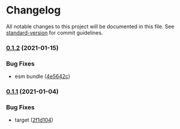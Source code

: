 # Changelog

All notable changes to this project will be documented in this file. See [standard-version](https://github.com/conventional-changelog/standard-version) for commit guidelines.

### [0.1.2](https://github.com/BlackGlory/userstyle/compare/v0.1.1...v0.1.2) (2021-01-15)


### Bug Fixes

* esm bundle ([4e5642c](https://github.com/BlackGlory/userstyle/commit/4e5642ce82d7df5a16db692268c5e5979eafa8ae))

### [0.1.1](https://github.com/BlackGlory/userstyle/compare/v0.1.0...v0.1.1) (2021-01-04)


### Bug Fixes

* target ([2f1d104](https://github.com/BlackGlory/userstyle/commit/2f1d104475c2ca1404635aa9ecdb0f831a937426))
